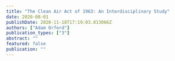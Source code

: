```yaml
---
title: "The Clean Air Act of 1963: An Interdisciplinary Study"
date: 2020-08-01
publishDate: 2020-11-18T17:19:03.013066Z
authors: ["Adam Orford"]
publication_types: ["3"]
abstract: ""
featured: false
publication: ""
---
```


